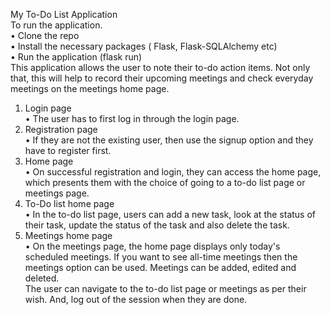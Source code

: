 My To-Do List Application<br />
To run the application. <br />
•	Clone the repo<br />
•	Install the necessary packages ( Flask, Flask-SQLAlchemy etc)<br />
•	Run the application (flask run)<br />
This application allows the user to note their to-do action items. Not only that, this will help to record their upcoming meetings and check everyday meetings on the meetings home page.<br />
1. Login page<br />
•	 The user has to first log in through the login page.<br />
2. Registration page<br />
•	If they are not the existing user, then use the signup option and they have to register first.<br />
3. Home page<br />
•	On successful registration and login, they can access the home page, which presents them with the choice of going to a to-do list page or meetings page.<br />
4. To-Do list home page<br />
•	 In the to-do list page, users can add a new task, look at the status of their task, update the status of the task and also delete the task.<br />
5. Meetings home page<br />
•	On the meetings page, the home page displays only today's scheduled meetings. If you want to see all-time meetings then the meetings option can be used. Meetings can be added, edited and deleted.<br />
The user can navigate to the to-do list page or meetings as per their wish. And, log out of the session when they are done.
